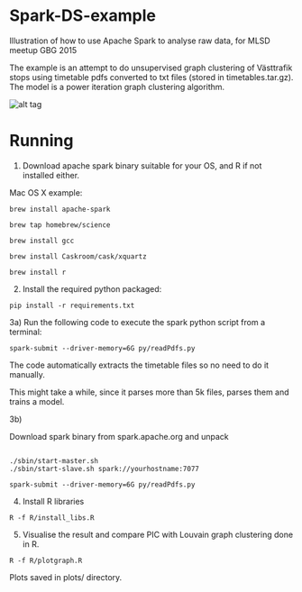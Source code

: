 # Spark-DS-example
Illustration of how to use Apache Spark to analyse raw data, for MLSD meetup GBG 2015

The example is an attempt to do unsupervised graph clustering of Västtrafik stops using timetable pdfs converted to txt files (stored in timetables.tar.gz). The model is a power iteration graph clustering algorithm. 

![alt tag](https://github.com/jotsif/Spark-DS-example/blob/master/plots/graph.png)

# Running

1) Download apache spark binary suitable for your OS, and R if not installed either. 

Mac OS X example: 

```brew install apache-spark``` 

```brew tap homebrew/science```

```brew install gcc```

```brew install Caskroom/cask/xquartz```

```brew install r```


2) Install the required python packaged:

```pip install -r requirements.txt```

3a) Run the following code to execute the spark python script from a terminal:

```spark-submit --driver-memory=6G py/readPdfs.py```

The code automatically extracts the timetable files so no need to do it manually.

This might take a while, since it parses more than 5k files, parses them and trains a model. 

3b)

Download spark binary from spark.apache.org and unpack

```

./sbin/start-master.sh
./sbin/start-slave.sh spark://yourhostname:7077

spark-submit --driver-memory=6G py/readPdfs.py

```



4) Install R libraries 

```R -f R/install_libs.R```

5) Visualise the result and compare PIC with Louvain graph clustering done in R.

```R -f R/plotgraph.R```

Plots saved in plots/ directory.
